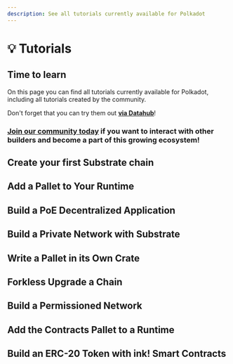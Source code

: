 ```yaml
---
description: See all tutorials currently available for Polkadot
---
```


# 💡 Tutorials

## Time to learn

On this page you can find all tutorials currently available for Polkadot, including all tutorials created by the community.

Don't forget that you can try them out [**via Datahub**](https://datahub.figment.io/sign_up?service=polkadot)!

### [Join our community today](https://discord.gg/fszyM7K) if you want to interact with other builders and become a part of this growing ecosystem!

## Create your first Substrate chain

## Add a Pallet to Your Runtime

## Build a PoE Decentralized Application

## Build a Private Network with Substrate

## Write a Pallet in its Own Crate

## Forkless Upgrade a Chain

## Build a Permissioned Network

## Add the Contracts Pallet to a Runtime

## Build an ERC-20 Token with ink! Smart Contracts

